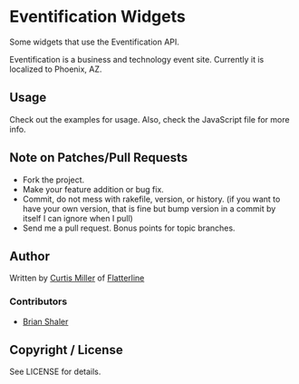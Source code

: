 # Eventification Widgets

Some widgets that use the Eventification API.

Eventification is a business and technology event site. Currently it is localized to Phoenix, AZ.

## Usage

Check out the examples for usage. Also, check the JavaScript file for more info.

## Note on Patches/Pull Requests
 
* Fork the project.
* Make your feature addition or bug fix.
* Commit, do not mess with rakefile, version, or history. (if you want to have your own version, that is fine but bump version in a commit by itself I can ignore when I pull)
* Send me a pull request. Bonus points for topic branches.

## Author

Written by [Curtis Miller](http://millarian.com) of [Flatterline](http://flatterline.com)

### Contributors

* [Brian Shaler](http://github.com/brianshaler)

## Copyright / License

See LICENSE for details.
